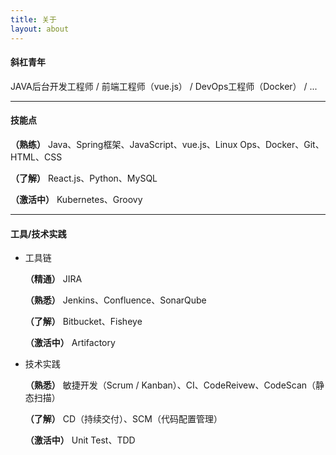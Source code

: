 ```yaml
---
title: 关于
layout: about
---
```


#### 斜杠青年 ####
JAVA后台开发工程师 / 前端工程师（vue.js） / DevOps工程师（Docker） / ...

---

#### 技能点 ####

**（熟练）** Java、Spring框架、JavaScript、vue.js、Linux Ops、Docker、Git、HTML、CSS

**（了解）** React.js、Python、MySQL

**（激活中）** Kubernetes、Groovy

---

#### 工具/技术实践 ####

- 工具链

   **（精通）** JIRA

   **（熟悉）** Jenkins、Confluence、SonarQube

   **（了解）** Bitbucket、Fisheye

   **（激活中）** Artifactory
- 技术实践

   **（熟悉）** 敏捷开发（Scrum / Kanban）、CI、CodeReivew、CodeScan（静态扫描）

   **（了解）** CD（持续交付）、SCM（代码配置管理）

   **（激活中）** Unit Test、TDD
